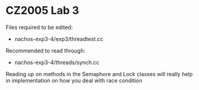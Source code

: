 # CZ2005 Lab 3

Files required to be edited:

* nachos-exp3-4/exp3/threadtest.cc

Recommended to read through:

* nachos-exp3-4/threads/synch.cc

Reading up on methods in the Semaphore and Lock classes will really help in implementation on how you deal with race condition
